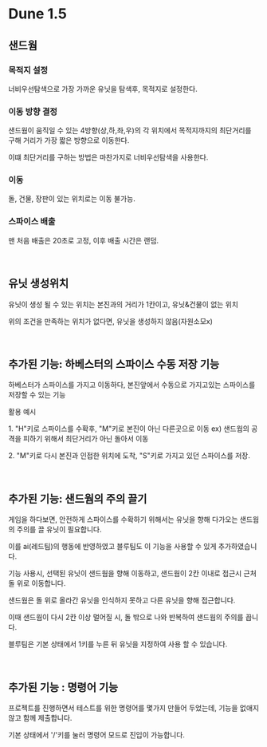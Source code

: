 <h1>Dune 1.5</h1>
<h2>샌드웜</h2>
<h3>목적지 설정</h3>
<p>너비우선탐색으로 가장 가까운 유닛을 탐색후, 목적지로 설정한다.</p>
<h3>이동 방향 결정</h3> 
<p>샌드웜이 움직일 수 있는 4방향(상,하,좌,우)의 각 위치에서 목적지까지의 최단거리를 구해 거리가 가장 짧은 방향으로 이동한다.</p>
<p>이떄 최단거리를 구하는 방법은 마찬가지로 너비우선탐색을 사용한다.</p>
<h3>이동</h3>
<p>돌, 건물, 장판이 있는 위치로는 이동 불가능.</p>
<h3>스파이스 배출</h3>
<p>맨 처음 배출은 20초로 고정, 이후 배출 시간은 랜덤.</p>
<br>
<h2>유닛 생성위치</h2>
<p>유닛이 생성 될 수 있는 위치는 본진과의 거리가 1칸이고, 유닛&건물이 없는 위치</p>
<p>위의 조건을 만족하는 위치가 없다면, 유닛을 생성하지 않음(자원소모x)</p>
<br>
<h2>추가된 기능: 하베스터의 스파이스 수동 저장 기능</h2>
<p>하베스터가 스파이스를 가지고 이동하다, 본진앞에서 수동으로 가지고있는 스파이스를 저장할 수 있는 기능</p>
<p>활용 예시<p>
<p> 1. "H"키로 스파이스를 수확후, "M"키로 본진이 아닌 다른곳으로 이동 ex) 샌드웜의 공격을 피하기 위해서 최단거리가 아닌 돌아서 이동</p>
<p> 2. "M"키로 다시 본진과 인접한 위치에 도착, "S"키로 가지고 있던 스파이스를 저장.</p>
<br>
<h2>추가된 기능: 샌드웜의 주의 끌기</h2>
<p>게임을 하다보면, 안전하게 스파이스를 수확하기 위해서는 유닛을 향해 다가오는 샌드웜의 주의를 끌 유닛이 필요합니다.</p>
<p>이를 ai(레드팀)의 행동에 반영하였고 블루팀도 이 기능을 사용할 수 있게 추가하였습니다.</p>
<p>기능 사용시, 선택된 유닛이 샌드웜을 향해 이동하고, 샌드웜이 2칸 이내로 접근시 근처 돌 위로 이동합니다.</p>
<p>샌드웜은 돌 위로 올라간 유닛을 인식하지 못하고 다른 유닛을 향해 접근합니다.</p>
<p>이때 샌드웜이 다시 2칸 이상 멀어질 시, 돌 밖으로 나와 반복하여 샌드웜의 주의를 끕니다.</p>
<p>블루팀은 기본 상태에서 1키를 누른 뒤 유닛을 지정하여 사용 할 수 있습니다.</p>
<br>
<h2>추가된 기능 : 명령어 기능</h2>
<p>프로젝트를 진행하면서 테스트를 위한 명령어를 몇가지 만들어 두었는데, 기능을 없애지 않고 함께 제출합니다.</p>
<p>기본 상태에서 '/'키를 눌러 명령어 모드로 진입이 가능합니다.</p>
